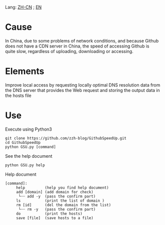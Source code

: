 Lang: [ZH-CN](README.md) ; [EN](README_en.md)
# Cause
In China, due to some problems of network conditions, and because Github does not have a CDN server in China, the speed of accessing Github is quite slow, regardless of uploading, downloading or accessing.

# Elements

Improve local access by requesting locally optimal DNS resolution data from the DNS server that provides the Web request and storing the output data in the hosts file

# Use

Execute using Python3

```
git clone https://github.com/zzh-blog/GithubSpeedUp.git
cd GithubSpeedUp
python GSU.py [command]
```
See the help document
```
python GSU.py help
```

Help document
```
[command]:
     help         (help you find help document)
     add [domain] (add domain for check)
      └┈┈ add -y  (pass the confirm part)
     ls           (print the list of domain )
     rm [id]      (del the domain from the list)
      └┈┈ rm -y   (pass the confirm part)
     do           (print the hosts)
     save [file]  (save hosts to a file)
```